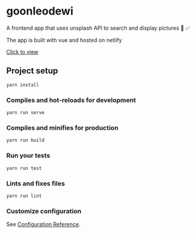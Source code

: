# goonleodewi

A frontend app that uses unsplash API to search and display pictures :tada: :white_check_mark:

The app is built with vue and hosted on netlify

[Click to view](https://goonleodewi.netlify.app/ "Unsplash clone")

## Project setup
```
yarn install
```

### Compiles and hot-reloads for development
```
yarn run serve
```

### Compiles and minifies for production
```
yarn run build
```

### Run your tests
```
yarn run test
```

### Lints and fixes files
```
yarn run lint
```

### Customize configuration
See [Configuration Reference](https://cli.vuejs.org/config/).
